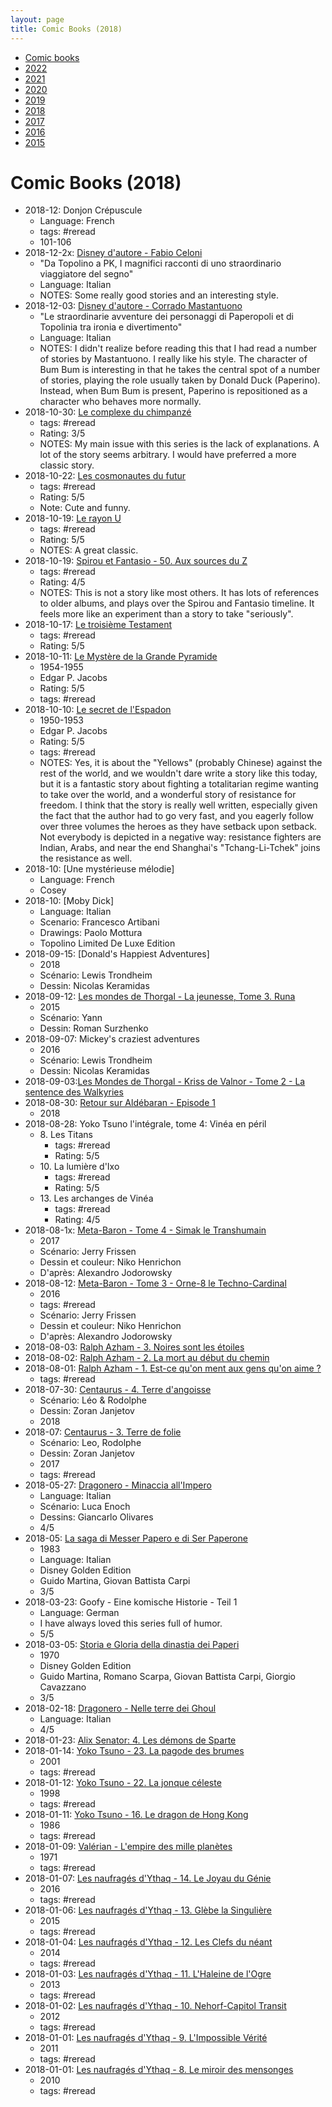 ```yaml
---
layout: page
title: Comic Books (2018)
---
```


- [Comic books](../comic-books/)
- [2022](../comic-books-2022/)
- [2021](../comic-books-2021/)
- [2020](../comic-books-2020/)
- [2019](../comic-books-2019/)
- [2018](../comic-books-2018/)
- [2017](../comic-books-2017/)
- [2016](../comic-books-2016/)
- [2015](../comic-books-2015/)

# Comic Books (2018)

- 2018-12: Donjon Crépuscule
    - Language: French
    - tags: #reread
    - 101-106
- 2018-12-2x: [Disney d'autore - Fabio Celoni](https://www.amazon.com/Disney-dautore-Fabio-Celoni/dp/8852218858/)
    - "Da Topolino a PK, I magnifici racconti di uno straordinario viaggiatore del segno"
    - Language: Italian
    - NOTES: Some really good stories and an interesting style.
- 2018-12-03: [Disney d'autore - Corrado Mastantuono](https://www.amazon.com/Disney-dautore-Corrado-Mastantuono/dp/8852217258)
    - "Le straordinarie avventure dei personaggi di Paperopoli et di Topolinia tra ironia e divertimento"
    - Language: Italian
    - NOTES: I didn't realize before reading this that I had read a number of stories by Mastantuono. I really like his style. The character of Bum Bum is interesting in that he takes the central spot of a number of stories, playing the role usually taken by Donald Duck (Paperino). Instead, when Bum Bum is present, Paperino is repositioned as a character who behaves more normally.
- 2018-10-30: [Le complexe du chimpanzé](https://www.bedetheque.com/serie-15177-BD-Complexe-du-chimpanze.html)
    - tags: #reread
    - Rating: 3/5
    - NOTES: My main issue with this series is the lack of explanations. A lot of the story seems arbitrary. I would have preferred a more classic story.
- 2018-10-22: [Les cosmonautes du futur](https://www.bedetheque.com/BD-Cosmonautes-du-futur-Tome-1-1934.html)
    - tags: #reread
    - Rating: 5/5
    - Note: Cute and funny.
- 2018-10-19: [Le rayon U](https://www.bedetheque.com/BD-Rayon-U-27159.html)
    - tags: #reread
    - Rating: 5/5
    - NOTES: A great classic.
- 2018-10-19: [Spirou et Fantasio - 50. Aux sources du Z](https://www.bedetheque.com/BD-Spirou-et-Fantasio-Tome-50-Aux-sources-du-Z-79695.html)
    - tags: #reread
    - Rating: 4/5
    - NOTES: This is not a story like most others. It has lots of references to older albums, and plays over the Spirou and Fantasio timeline. It feels more like an experiment than a story to take "seriously".
- 2018-10-17: [Le troisième Testament](https://www.bedetheque.com/albums-23-BD-Troisieme-Testament.html)
    - tags: #reread
    - Rating: 5/5
- 2018-10-11: [Le Mystère de la Grande Pyramide](https://www.bedetheque.com/BD-Blake-et-Mortimer-Historique-Tome-3-7644.html)
    - 1954-1955
    - Edgar P. Jacobs
    - Rating: 5/5
    - tags: #reread
- 2018-10-10: [Le secret de l'Espadon](https://www.bedetheque.com/BD-Blake-et-Mortimer-Tome-1-Le-Secret-de-l-Espadon-T1-7652.html)
    - 1950-1953
    - Edgar P. Jacobs
    - Rating: 5/5
    - tags: #reread
    - NOTES: Yes, it is about the "Yellows" (probably Chinese) against the rest of the world, and we wouldn't dare write a story like this today, but it is a fantastic story about fighting a totalitarian regime wanting to take over the world, and a wonderful story of resistance for freedom. I think that the story is really well written, especially given the fact that the author had to go very fast, and you eagerly follow over three volumes the heroes as they have setback upon setback. Not everybody is depicted in a negative way: resistance fighters are Indian, Arabs, and near the end Shanghai's "Tchang-Li-Tchek" joins the resistance as well.
- 2018-10: [Une mystérieuse mélodie]
    - Language: French
    - Cosey
- 2018-10: [Moby Dick]
    - Language: Italian
    - Scenario: Francesco Artibani
    - Drawings: Paolo Mottura
    - Topolino Limited De Luxe Edition
- 2018-09-15: [Donald's Happiest Adventures]
    - 2018
    - Scénario: Lewis Trondheim
    - Dessin: Nicolas Keramidas
- 2018-09-12: [Les mondes de Thorgal - La jeunesse, Tome 3. Runa](https://www.bedetheque.com/BD-Thorgal-Les-mondes-de-La-Jeunesse-de-Thorgal-Tome-3-Runa-241654.html)
    - 2015
    - Scénario: Yann
    - Dessin: Roman Surzhenko
- 2018-09-07: Mickey's craziest adventures
    - 2016
    - Scénario: Lewis Trondheim
    - Dessin: Nicolas Keramidas
- 2018-09-03:[Les Mondes de Thorgal - Kriss de Valnor - Tome 2 - La sentence des Walkyries](https://www.bedetheque.com/BD-Thorgal-Les-mondes-de-Kriss-de-Valnor-Tome-2-La-sentence-des-Walkyries-156670.html)
- 2018-08-30: [Retour sur Aldébaran - Episode 1](https://www.bedetheque.com/BD-Retour-sur-Aldebaran-Tome-1-Episode-1-332186.html)
    - 2018
- 2018-08-28: Yoko Tsuno l'intégrale, tome 4: Vinéa en péril
    - 8\. Les Titans
        - tags: #reread
        - Rating: 5/5
    - 10\. La lumière d'Ixo
        - tags: #reread
        - Rating: 5/5
    - 13\. Les archanges de Vinéa
        - tags: #reread
        - Rating: 4/5
- 2018-08-1x: [Meta-Baron - Tome 4 - Simak le Transhumain](https://www.bedetheque.com/BD-Meta-Baron-Tome-4-Simak-le-Transhumain-298307.html)
    - 2017
    - Scénario: Jerry Frissen
    - Dessin et couleur: Niko Henrichon
    - D'après: Alexandro Jodorowsky
- 2018-08-12: [Meta-Baron - Tome 3 - Orne-8 le Techno-Cardinal](https://www.bedetheque.com/BD-Meta-Baron-Tome-3-Orne-8-le-Techno-Cardinal-289702.html)
    - 2016
    - tags: #reread
    - Scénario: Jerry Frissen
    - Dessin et couleur: Niko Henrichon
    - D'après: Alexandro Jodorowsky
- 2018-08-03: [Ralph Azham - 3. Noires sont les étoiles](https://www.bedetheque.com/BD-Ralph-Azham-Tome-3-Noires-sont-les-etoiles-160366.html)
- 2018-08-02: [Ralph Azham - 2. La mort au début du chemin](https://www.bedetheque.com/BD-Ralph-Azham-Tome-2-La-mort-au-debut-du-chemin-136487.html)
- 2018-08-01: [Ralph Azham - 1. Est-ce qu'on ment aux gens qu'on aime ?](https://www.bedetheque.com/BD-Ralph-Azham-Tome-1-Est-ce-qu-on-ment-aux-gens-qu-on-aime-122599.html)
    - tags: #reread
- 2018-07-30: [Centaurus - 4. Terre d'angoisse](https://www.bedetheque.com/BD-Centaurus-Tome-4-Terre-d-angoisse-335592.html)
    - Scénario: Léo & Rodolphe
    - Dessin: Zoran Janjetov
    - 2018
- 2018-07: [Centaurus - 3. Terre de folie](https://www.bedetheque.com/BD-Centaurus-Tome-3-Terre-de-folie-300530.html)
    - Scénario: Leo, Rodolphe
    - Dessin: Zoran Janjetov
    - 2017
    - tags: #reread
- 2018-05-27: [Dragonero - Minaccia all'Impero](http://shop.sergiobonelli.it/dragonero/2017/08/21/libro/dragonero-minaccia-all-impero-1001525/)
    - Language: Italian
    - Scénario: Luca Enoch
    - Dessins: Giancarlo Olivares
    - 4/5
- 2018-05: [La saga di Messer Papero e di Ser Paperone](http://it.paperpedia.wikia.com/wiki/Saga_di_Messer_Papero_e_di_Ser_Paperone)
    - 1983
    - Language: Italian
    - Disney Golden Edition
    - Guido Martina, Giovan Battista Carpi
    - 3/5
- 2018-03-23: Goofy - Eine komische Historie - Teil 1
    - Language: German
    - I have always loved this series full of humor.
    - 5/5
- 2018-03-05: [Storia e Gloria della dinastia dei Paperi](https://it.wikipedia.org/wiki/Storia_e_gloria_della_dinastia_dei_paperi)
    - 1970
    - Disney Golden Edition
    - Guido Martina, Romano Scarpa, Giovan Battista Carpi, Giorgio Cavazzano
    - 3/5
- 2018-02-18: [Dragonero - Nelle terre dei Ghoul](http://shop.sergiobonelli.it/libro/libri/41223/dragonero-nelle-terre-dei-ghoul.html)
    - Language: Italian
    - 4/5
- 2018-01-23: [Alix Senator: 4. Les démons de Sparte](https://www.bedetheque.com/BD-Alix-Senator-Tome-4-Les-Demons-de-Sparte-253345.html)
- 2018-01-14: [Yoko Tsuno - 23. La pagode des brumes](https://www.bedetheque.com/BD-Yoko-Tsuno-Tome-23-La-pagode-des-brumes-6009.html)
    - 2001
    - tags: #reread
- 2018-01-12: [Yoko Tsuno - 22. La jonque céleste](https://www.bedetheque.com/BD-Yoko-Tsuno-Tome-22-La-jonque-celeste-1344.html)
    - 1998
    - tags: #reread
- 2018-01-11: [Yoko Tsuno - 16. Le dragon de Hong Kong](https://www.bedetheque.com/BD-Yoko-Tsuno-Tome-16-Le-dragon-de-Hong-Kong-4642.html)
    - 1986
    - tags: #reread
- 2018-01-09: [Valérian - L'empire des mille planètes](https://www.bedetheque.com/BD-Valerian-Tome-2-L-empire-des-mille-planetes-2578.html)
    - 1971
    - tags: #reread
- 2018-01-07: [Les naufragés d'Ythaq - 14. Le Joyau du Génie](https://www.bedetheque.com/BD-Naufrages-d-Ythaq-Tome-14-Le-Joyau-du-Genie-293592.html)
    - 2016
    - tags: #reread
- 2018-01-06: [Les naufragés d'Ythaq - 13. Glèbe la Singulière](https://www.bedetheque.com/BD-Naufrages-d-Ythaq-Tome-13-Glebe-la-Singuliere-258181.html)
    - 2015
    - tags: #reread
- 2018-01-04: [Les naufragés d'Ythaq - 12. Les Clefs du néant](https://www.bedetheque.com/BD-Naufrages-d-Ythaq-Tome-12-Les-Clefs-du-neant-226732.html)
    - 2014
    - tags: #reread
- 2018-01-03: [Les naufragés d'Ythaq - 11. L'Haleine de l'Ogre](https://www.bedetheque.com/BD-Naufrages-d-Ythaq-Tome-11-L-Haleine-de-l-Ogre-197183.html)
    - 2013
    - tags: #reread
- 2018-01-02: [Les naufragés d'Ythaq - 10. Nehorf-Capitol Transit](https://www.bedetheque.com/BD-Naufrages-d-Ythaq-Tome-10-Nehorf-Capitol-Transit-171913.html)
    - 2012
    - tags: #reread
- 2018-01-01: [Les naufragés d'Ythaq - 9. L'Impossible Vérité](https://www.bedetheque.com/BD-Naufrages-d-Ythaq-Tome-9-L-Impossible-Verite-136859.html)
    - 2011
    - tags: #reread
- 2018-01-01: [Les naufragés d'Ythaq - 8. Le miroir des mensonges](https://www.bedetheque.com/BD-Naufrages-d-Ythaq-Tome-8-Le-miroir-des-mensonges-116943.html)
    - 2010
    - tags: #reread
